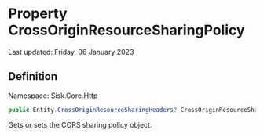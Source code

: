 # Property CrossOriginResourceSharingPolicy
Last updated: Friday, 06 January 2023

## Definition
Namespace: Sisk.Core.Http

```csharp
public Entity.CrossOriginResourceSharingHeaders? CrossOriginResourceSharingPolicy { get; set; }
```

Gets or sets the CORS sharing policy object.

